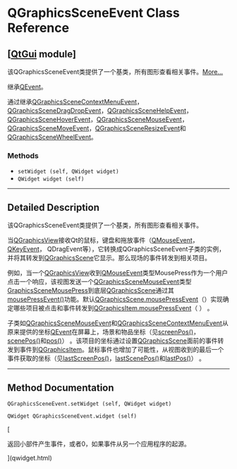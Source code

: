 # QGraphicsSceneEvent Class Reference

## [[QtGui](index.htm) module]

该QGraphicsSceneEvent类提供了一个基类，所有图形查看相关事件。[More...](#details)

继承[QEvent](qevent.html)。

通过继承[QGraphicsSceneContextMenuEvent](qgraphicsscenecontextmenuevent.html)，[QGraphicsSceneDragDropEvent](qgraphicsscenedragdropevent.html)，[QGraphicsSceneHelpEvent](qgraphicsscenehelpevent.html)，[QGraphicsSceneHoverEvent](qgraphicsscenehoverevent.html)，[QGraphicsSceneMouseEvent](qgraphicsscenemouseevent.html)，[QGraphicsSceneMoveEvent](qgraphicsscenemoveevent.html)，[QGraphicsSceneResizeEvent](qgraphicssceneresizeevent.html)和[QGraphicsSceneWheelEvent](qgraphicsscenewheelevent.html)。

### Methods

*   `setWidget (self, QWidget widget)`
*   `QWidget widget (self)`

* * *

## Detailed Description

该QGraphicsSceneEvent类提供了一个基类，所有图形查看相关事件。

当[QGraphicsView](qgraphicsview.html)接收Qt的鼠标，键盘和拖放事件（[QMouseEvent](qmouseevent.html)，[QKeyEvent](qkeyevent.html)， QDragEvent等），它转换成QGraphicsSceneEvent子类的实例，并将其转发到[QGraphicsScene](qgraphicsscene.html)它显示。那么现场的事件转发到相关项目。

例如，当一个[QGraphicsView](qgraphicsview.html)收到[QMouseEvent](qmouseevent.html)类型MousePress作为一个用户点击一个响应，该视图发送一个[QGraphicsSceneMouseEvent](qgraphicsscenemouseevent.html)类型[GraphicsSceneMousePress](qevent.html#Type-enum)到底层[QGraphicsScene](qgraphicsscene.html)通过其[mousePressEvent()](qgraphicsscene.html#mousePressEvent)功能。默认[QGraphicsScene.mousePressEvent](qgraphicsscene.html#mousePressEvent)（）实现确定哪些项目被点击和事件转发到[QGraphicsItem.mousePressEvent](qgraphicsitem.html#mousePressEvent)（ ） 。

子类如[QGraphicsSceneMouseEvent](qgraphicsscenemouseevent.html)和[QGraphicsSceneContextMenuEvent](qgraphicsscenecontextmenuevent.html)从原来提供的坐标[QEvent](qevent.html)在屏幕上，场景和物品坐标（见[screenPos()](qgraphicsscenemouseevent.html#screenPos)，[scenePos()](qgraphicsscenemouseevent.html#scenePos)和[pos()](qgraphicsscenemouseevent.html#pos)） 。该项目的坐标通过设置[QGraphicsScene](qgraphicsscene.html)面前的事件转发到事件到[QGraphicsItem](qgraphicsitem.html)。鼠标事件也增加了可能性，从视图收到的最后一个事件获取的坐标（见[lastScreenPos()](qgraphicsscenemouseevent.html#lastScreenPos)，[lastScenePos()](qgraphicsscenemouseevent.html#lastScenePos)和[lastPos()](qgraphicsscenemouseevent.html#lastPos)） 。

* * *

## Method Documentation

```
QGraphicsSceneEvent.setWidget (self, QWidget widget)
```

```
QWidget QGraphicsSceneEvent.widget (self)
```

[

返回小部件产生事件，或者0，如果事件从另一个应用程序的起源。

](qwidget.html)
